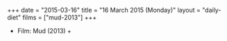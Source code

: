 +++
date = "2015-03-16"
title = "16 March 2015 (Monday)"
layout = "daily-diet"
films = ["mud-2013"]
+++


* Film: Mud (2013) +
